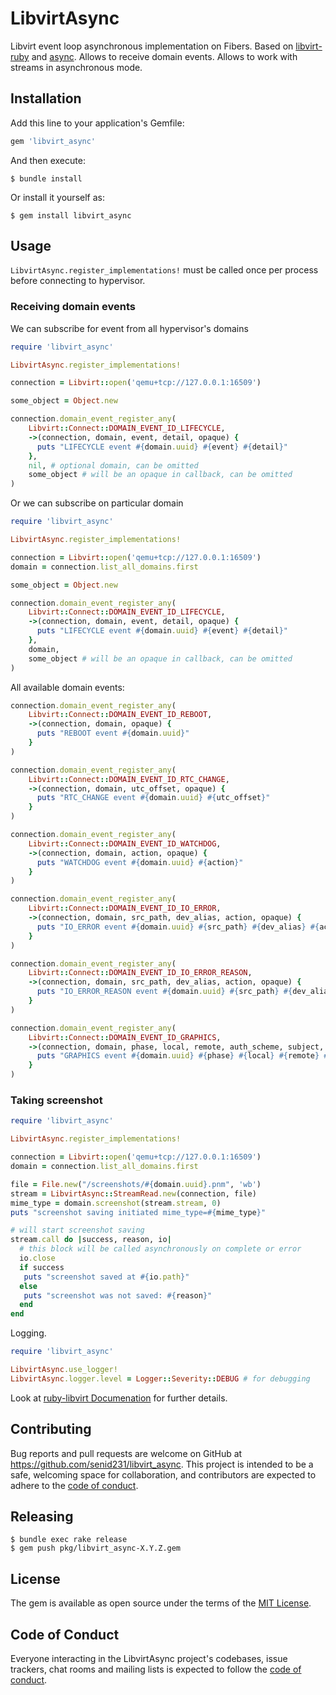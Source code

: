 # LibvirtAsync

Libvirt event loop asynchronous implementation on Fibers.
Based on [libvirt-ruby](https://github.com/qwe/libvirt-ruby) and [async](https://github.com/socketry/async).
Allows to receive domain events.
Allows to work with streams in asynchronous mode.

## Installation

Add this line to your application's Gemfile:

```ruby
gem 'libvirt_async'
```

And then execute:

    $ bundle install

Or install it yourself as:

    $ gem install libvirt_async

## Usage

`LibvirtAsync.register_implementations!` must be called once per process before connecting to hypervisor.

### Receiving domain events

We can subscribe for event from all hypervisor's domains 
```ruby
require 'libvirt_async'

LibvirtAsync.register_implementations!

connection = Libvirt::open('qemu+tcp://127.0.0.1:16509')

some_object = Object.new

connection.domain_event_register_any(
    Libvirt::Connect::DOMAIN_EVENT_ID_LIFECYCLE,
    ->(connection, domain, event, detail, opaque) { 
      puts "LIFECYCLE event #{domain.uuid} #{event} #{detail}" 
    },
    nil, # optional domain, can be omitted
    some_object # will be an opaque in callback, can be omitted
)
```

Or we can subscribe on particular domain

```ruby
require 'libvirt_async'

LibvirtAsync.register_implementations!

connection = Libvirt::open('qemu+tcp://127.0.0.1:16509')
domain = connection.list_all_domains.first

some_object = Object.new

connection.domain_event_register_any(
    Libvirt::Connect::DOMAIN_EVENT_ID_LIFECYCLE,
    ->(connection, domain, event, detail, opaque) { 
      puts "LIFECYCLE event #{domain.uuid} #{event} #{detail}" 
    },
    domain, 
    some_object # will be an opaque in callback, can be omitted
)
```

All available domain events:
```ruby
connection.domain_event_register_any(
    Libvirt::Connect::DOMAIN_EVENT_ID_REBOOT,
    ->(connection, domain, opaque) { 
      puts "REBOOT event #{domain.uuid}" 
    }
)

connection.domain_event_register_any(
    Libvirt::Connect::DOMAIN_EVENT_ID_RTC_CHANGE,
    ->(connection, domain, utc_offset, opaque) { 
      puts "RTC_CHANGE event #{domain.uuid} #{utc_offset}" 
    }
)

connection.domain_event_register_any(
    Libvirt::Connect::DOMAIN_EVENT_ID_WATCHDOG,
    ->(connection, domain, action, opaque) { 
      puts "WATCHDOG event #{domain.uuid} #{action}" 
    }
)

connection.domain_event_register_any(
    Libvirt::Connect::DOMAIN_EVENT_ID_IO_ERROR,
    ->(connection, domain, src_path, dev_alias, action, opaque) { 
      puts "IO_ERROR event #{domain.uuid} #{src_path} #{dev_alias} #{action}" 
    }
)

connection.domain_event_register_any(
    Libvirt::Connect::DOMAIN_EVENT_ID_IO_ERROR_REASON,
    ->(connection, domain, src_path, dev_alias, action, opaque) { 
      puts "IO_ERROR_REASON event #{domain.uuid} #{src_path} #{dev_alias} #{action}" 
    }
)

connection.domain_event_register_any(
    Libvirt::Connect::DOMAIN_EVENT_ID_GRAPHICS,
    ->(connection, domain, phase, local, remote, auth_scheme, subject, opaque) { 
      puts "GRAPHICS event #{domain.uuid} #{phase} #{local} #{remote} #{auth_scheme} #{subject}" 
    }
)
```

### Taking screenshot

```ruby
require 'libvirt_async'

LibvirtAsync.register_implementations!

connection = Libvirt::open('qemu+tcp://127.0.0.1:16509')
domain = connection.list_all_domains.first

file = File.new("/screenshots/#{domain.uuid}.pnm", 'wb')
stream = LibvirtAsync::StreamRead.new(connection, file)
mime_type = domain.screenshot(stream.stream, 0)
puts "screenshot saving initiated mime_type=#{mime_type}"

# will start screenshot saving
stream.call do |success, reason, io|
  # this block will be called asynchronously on complete or error
  io.close
  if success
   puts "screenshot saved at #{io.path}"
  else
   puts "screenshot was not saved: #{reason}"
  end
end
```

Logging.
```ruby
require 'libvirt_async'

LibvirtAsync.use_logger!
LibvirtAsync.logger.level = Logger::Severity::DEBUG # for debugging
```

Look at [ruby-libvirt Documenation](https://libvirt.org/ruby/documentation.html) for further details.

## Contributing

Bug reports and pull requests are welcome on GitHub at https://github.com/senid231/libvirt_async. 
This project is intended to be a safe, welcoming space for collaboration, and contributors are expected to adhere to the [code of conduct](https://github.com/[USERNAME]/libvirt_async/blob/master/CODE_OF_CONDUCT.md).


## Releasing

    $ bundle exec rake release
    $ gem push pkg/libvirt_async-X.Y.Z.gem

## License

The gem is available as open source under the terms of the [MIT License](https://opensource.org/licenses/MIT).

## Code of Conduct

Everyone interacting in the LibvirtAsync project's codebases, issue trackers, chat rooms and mailing lists is expected to follow the [code of conduct](https://github.com/[USERNAME]/libvirt_async/blob/master/CODE_OF_CONDUCT.md).
